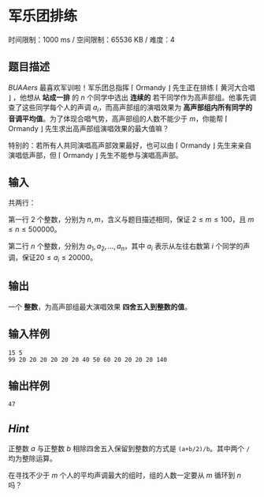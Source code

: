 # 军乐团排练

时间限制：1000 ms / 空间限制：65536 KB / 难度：4

## 题目描述

$BUAAers$ 最喜欢军训啦！军乐团总指挥 $\lceil$ Ormandy $\rfloor$ 先生正在排练 $\lceil$ 黄河大合唱 $\rfloor$ ，他想从 **站成一排** 的 $n$ 个同学中选出 **连续的** 若干同学作为高声部组。他事先调查了这些同学每个人的声调 $a_i$，而高声部组的演唱效果为 **高声部组内所有同学的音调平均值**。为了体现合唱气势，高声部组的人数不能少于 $m$，你能帮 $\lceil$ Ormandy $\rfloor$ 先生求出高声部组演唱效果的最大值嘛？

特别的：若所有人共同演唱高声部效果最好，也可以由 $\lceil$ Ormandy $\rfloor$ 先生来亲自演唱低声部，但 $\lceil$ Ormandy $\rfloor$ 先生不能参与演唱高声部。

## 输入

共两行：

第一行 $2$ 个整数，分别为 $n,m$，含义与题目描述相同，保证 $2 \le m \le 100$，且 $m \le n \le 500000$。

第二行 $n$ 个整数，分别为 $a_1,a_2,\dots,a_n$，其中 $a_i$ 表示从左往右数第 $i$ 个同学的声调，保证$20 \le a_i \le 20000$。

## 输出

一个 **整数**，为高声部组最大演唱效果 **四舍五入到整数的值**。

## 输入样例

    15 5
    99 20 20 20 20 20 20 40 50 60 20 20 20 20 140

## 输出样例

    47

## *Hint*

正整数 $a$ 与正整数 $b$ 相除四舍五入保留到整数的方式是 `(a+b/2)/b`。其中两个 `/` 均为整除运算。

在寻找不少于 $m$ 个人的平均声调最大的组时，组的人数一定要从 $m$ 循环到 $n$ 吗？
